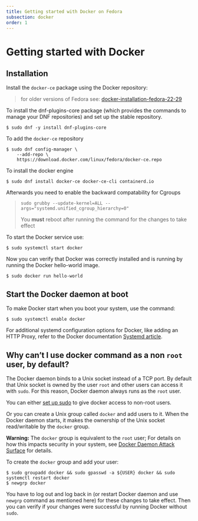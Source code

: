 ```yaml
---
title: Getting started with Docker on Fedora
subsection: docker
order: 1
---
```


# Getting started with Docker

## Installation

Install the `docker-ce` package using the Docker repository:

> for older versions of Fedora see: [docker-installation-fedora-22-29](./docker-installation-fedora-22-29.html)

To install the dnf-plugins-core package (which provides the commands to manage your DNF repositories) and set up the stable repository.

```
$ sudo dnf -y install dnf-plugins-core
```
To add the `docker-ce` repository

```
$ sudo dnf config-manager \
    --add-repo \
    https://download.docker.com/linux/fedora/docker-ce.repo
```

To install the docker engine 

```
$ sudo dnf install docker-ce docker-ce-cli containerd.io
```

Afterwards you need to enable the backward compatability for Cgroups
>
> ```
> sudo grubby --update-kernel=ALL --args="systemd.unified_cgroup_hierarchy=0"
> ```
> You **must** reboot after running the command for the changes to take effect


To start the Docker service use:

```
$ sudo systemctl start docker
```

Now you can verify that Docker was correctly installed and is running by running the Docker hello-world image.

```
$ sudo docker run hello-world
```

## Start the Docker daemon at boot

To make Docker start when you boot your system, use the command:

```
$ sudo systemctl enable docker
```

For additional systemd configuration options for Docker, like adding an HTTP Proxy, refer to the Docker documentation [Systemd article](https://docs.docker.com/engine/admin/systemd/).

## Why can’t I use docker command as a non `root` user, by default?

The Docker daemon binds to a Unix socket instead of a TCP port. By default that Unix socket is owned by the user `root` and other users can access it with `sudo`. For this reason, Docker daemon always runs as the `root` user.

You can either [set up sudo](http://www.projectatomic.io/blog/2015/08/why-we-dont-let-non-root-users-run-docker-in-centos-fedora-or-rhel) to give docker access to non-root users.

Or you can create a Unix group called `docker` and add users to it. When the Docker daemon starts, it makes the ownership of the Unix socket read/writable by the `docker` group.

**Warning:** The `docker` group is equivalent to the `root` user; For details on how this impacts security in your system, see [Docker Daemon Attack Surface](https://docs.docker.com/engine/security/security/#docker-daemon-attack-surface) for details.

To create the `docker` group and add your user:

```
$ sudo groupadd docker && sudo gpasswd -a ${USER} docker && sudo systemctl restart docker
$ newgrp docker
```

You have to log out and log back in (or restart Docker daemon and use `newgrp` command as mentioned here) for these changes to take effect. Then you can verify if your changes were successful by running Docker without `sudo`.